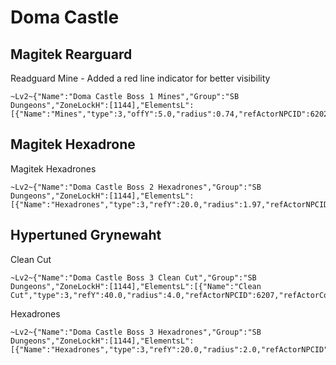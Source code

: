 # Doma Castle

## Magitek Rearguard
Readguard Mine - Added a red line indicator for better visibility
```
~Lv2~{"Name":"Doma Castle Boss 1 Mines","Group":"SB Dungeons","ZoneLockH":[1144],"ElementsL":[{"Name":"Mines","type":3,"offY":5.0,"radius":0.74,"refActorNPCID":6202,"refActorComparisonType":4,"includeRotation":true,"onlyVisible":true}]}
```

## Magitek Hexadrone
Magitek Hexadrones
```
~Lv2~{"Name":"Doma Castle Boss 2 Hexadrones","Group":"SB Dungeons","ZoneLockH":[1144],"ElementsL":[{"Name":"Hexadrones","type":3,"refY":20.0,"radius":1.97,"refActorNPCID":6204,"refActorComparisonType":4,"includeRotation":true,"onlyVisible":true}]}
```

## Hypertuned Grynewaht
Clean Cut
```
~Lv2~{"Name":"Doma Castle Boss 3 Clean Cut","Group":"SB Dungeons","ZoneLockH":[1144],"ElementsL":[{"Name":"Clean Cut","type":3,"refY":40.0,"radius":4.0,"refActorNPCID":6207,"refActorComparisonType":4,"includeRotation":true,"onlyVisible":true}]}
```

Hexadrones
```
~Lv2~{"Name":"Doma Castle Boss 3 Hexadrones","Group":"SB Dungeons","ZoneLockH":[1144],"ElementsL":[{"Name":"Hexadrones","type":3,"refY":20.0,"radius":2.0,"refActorNPCID":6206,"refActorComparisonType":4,"includeRotation":true,"onlyVisible":true}]}
```